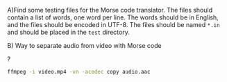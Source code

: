 
A)Find some testing files for the Morse code translator. The files should contain a list of words, one word per line. The words should be in English, and the files should be encoded in UTF-8. The files should be named `*.in` and should be placed in the `test` directory.

B) Way to separate audio from video with Morse code

?
```bash
ffmpeg -i video.mp4 -vn -acodec copy audio.aac
```
